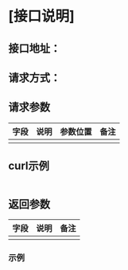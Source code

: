 # [接口说明]

## 接口地址：

## 请求方式：

## 请求参数

|  字段   | 说明  | 参数位置| 备注 |
|  ----  | ----  | ---- | ---- |
|   |  | ||

## curl示例

```

```

## 返回参数

|  字段   | 说明  | 备注 |
|  ----  | ----  | ---- |
|   |  | |


### 示例

```json


```